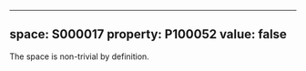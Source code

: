   ---
  space: S000017
  property: P100052
  value: false
  ---
  
  The space is non-trivial by definition.
